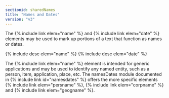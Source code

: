 ```yaml
---
sectionid: sharedNames
title: "Names and Dates"
version: "v3"
---
```


The {% include link elem="name" %} and {% include link elem="date" %} elements may be used to
mark up portions of a text that function as names or dates.



{% include desc elem="name" %}
{% include desc elem="date" %}




The {% include link elem="name" %} element is intended for generic applications and may be
used to identify any named entity, such as a person, item, application, place, etc.
The
namesDates module documented in {% include link id="namesdates" %} offers the more specific
elements {% include link elem="persname" %}, {% include link elem="corpname" %} and {% include link elem="geogname" %}.

